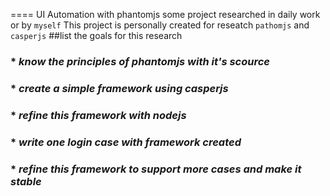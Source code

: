 ==== UI Automation with phantomjs
some project researched in daily work or by `myself`
This project is personally created for reseatch `pathomjs` and `casperjs`
##list the goals for this research
### * *know the principles of phantomjs with it's scource*
### * *create a simple framework using casperjs*
### * *refine this framework with nodejs*
### * *write one login case with framework created*
### * *refine this framework to support more cases and make it stable*
